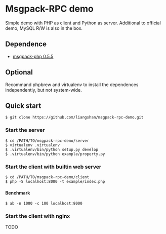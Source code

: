 Msgpack-RPC demo
================
Simple demo with PHP as client and Python as server. Additional to official demo, MySQL R/W is also in the box.

## Dependence
+ [msgpack-php 0.5.5](https://github.com/msgpack/msgpack-php)

## Optional
Recommand phpbrew and virtualenv to install the dependences independently, but not system-wide.

## Quick start

	$ git clone https://github.com/liangshan/msgpack-rpc-demo.git

### Start the server

	$ cd /PATH/TO/msgpack-rpc-demo/server
	$ virtualenv .virtualenv
	$ .virtualenv/bin/python setup.py develop
	$ .virtualenv/bin/python example/property.py

### Start the client with builtin web server
	
	$ cd /PATH/TO/msgpack-rpc-demo/client
	$ php -S localhost:8000 -t example/index.php

#### Benchmark

```
$ ab -n 1000 -c 100 localhost:8000

```
### Start the client with nginx

TODO

